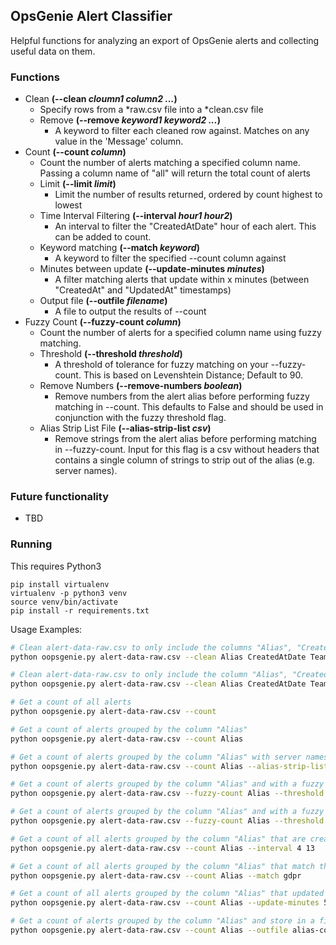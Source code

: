 ## OpsGenie Alert Classifier
Helpful functions for analyzing an export of OpsGenie alerts and collecting useful data on them.

### Functions
* Clean **(--clean _cloumn1_ _column2_ _..._)**
    * Specify rows from a *raw.csv file into a *clean.csv file
    * Remove **(--remove _keyword1_ _keyword2_ _..._)**
        * A keyword to filter each cleaned row against. Matches on any value in the 'Message' column.
* Count **(--count _column_)**
    * Count the number of alerts matching a specified column name. Passing a column name of "all" will return the total count of alerts
    * Limit **(--limit _limit_)**
        * Limit the number of results returned, ordered by count highest to lowest
    * Time Interval Filtering **(--interval _hour1_ _hour2_)**
        * An interval to filter the "CreatedAtDate" hour of each alert. This can be added to count.
    * Keyword matching **(--match _keyword_)**
        * A keyword to filter the specified --count column against
    * Minutes between update **(--update-minutes _minutes_)**
        * A filter matching alerts that update within x minutes (between "CreatedAt" and "UpdatedAt" timestamps)
    * Output file **(--outfile _filename_)**
        * A file to output the results of --count
* Fuzzy Count **(--fuzzy-count _column_)**
    * Count the number of alerts for a specified column name using fuzzy matching.
    * Threshold **(--threshold _threshold_)**
        * A threshold of tolerance for fuzzy matching on your --fuzzy-count. This is based on Levenshtein Distance; Default to 90.
    * Remove Numbers **(--remove-numbers _boolean_)**
        * Remove numbers from the alert alias before performing fuzzy matching in --count. This defaults to False and should be used in conjunction with the fuzzy threshold flag.
    * Alias Strip List File **(--alias-strip-list _csv_)**
        * Remove strings from the alert alias before performing matching in --fuzzy-count. Input for this flag is a csv without headers that contains a single column of strings to strip out of the alias (e.g. server names).


### Future functionality
* TBD

### Running
This requires Python3
```
pip install virtualenv
virtualenv -p python3 venv
source venv/bin/activate
pip install -r requirements.txt
```

Usage Examples:
```bash
# Clean alert-data-raw.csv to only include the columns "Alias", "CreatedAtDate", and "Teams" (creates alert-data-clean.csv)
python oopsgenie.py alert-data-raw.csv --clean Alias CreatedAtDate Teams

# Clean alert-data-raw.csv to only include the column "Alias", "CreatedAtDate", and "Teams" but exclude any message containing "staging"
python oopsgenie.py alert-data-raw.csv --clean Alias CreatedAtDate Teams --remove staging

# Get a count of all alerts
python oopsgenie.py alert-data-raw.csv --count

# Get a count of alerts grouped by the column "Alias"
python oopsgenie.py alert-data-raw.csv --count Alias

# Get a count of alerts grouped by the column "Alias" with server names stripped out
python oopsgenie.py alert-data-raw.csv --count Alias --alias-strip-list server_names.csv

# Get a count of alerts grouped by the column "Alias" and with a fuzzy matching threshold of 80%
python oopsgenie.py alert-data-raw.csv --fuzzy-count Alias --threshold 80

# Get a count of alerts grouped by the column "Alias" and with a fuzzy matching threshold of 90% and numbers removed from the alias before the fuzzy matching
python oopsgenie.py alert-data-raw.csv --fuzzy-count Alias --threshold 90 --remove-numbers True

# Get a count of all alerts grouped by the column "Alias" that are created between the hours of 04 and 13 (UTC)
python oopsgenie.py alert-data-raw.csv --count Alias --interval 4 13

# Get a count of all alerts grouped by the column "Alias" that match the keyword "gdpr"
python oopsgenie.py alert-data-raw.csv --count Alias --match gdpr

# Get a count of all alerts grouped by the column "Alias" that updated within 5 minutes of creation
python oopsgenie.py alert-data-raw.csv --count Alias --update-minutes 5

# Get a count of alerts grouped by the column "Alias" and store in a file named "alias-count.csv
python oopsgenie.py alert-data-raw.csv --count Alias --outfile alias-count.csv
```
